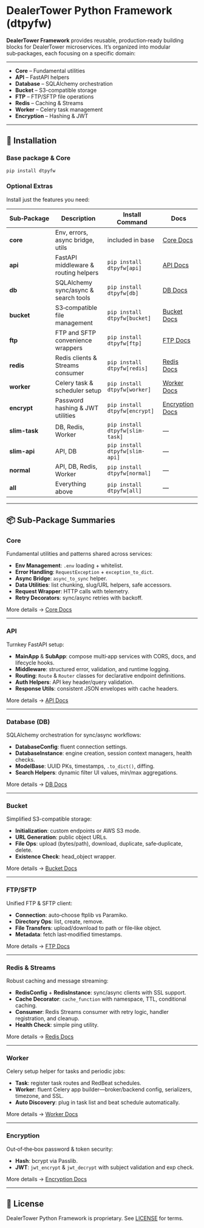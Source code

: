 # DealerTower Python Framework (dtpyfw)

**DealerTower Framework** provides reusable, production‑ready building blocks for DealerTower microservices. It’s organized into modular sub‑packages, each focusing on a specific domain:

---

- **Core** – Fundamental utilities  
- **API** – FastAPI helpers  
- **Database** – SQLAlchemy orchestration  
- **Bucket** – S3-compatible storage  
- **FTP** – FTP/SFTP file operations  
- **Redis** – Caching & Streams  
- **Worker** – Celery task management  
- **Encryption** – Hashing & JWT  

---

## 🚀 Installation

### Base package & Core
```bash
pip install dtpyfw
```
### Optional Extras
Install just the features you need:

| Sub‑Package   | Description                          | Install Command                 | Docs                                |
|---------------|--------------------------------------|---------------------------------|-------------------------------------|
| **core**      | Env, errors, async bridge, utils     | included in base                | [Core Docs](docs/core.md)           |
| **api**       | FastAPI middleware & routing helpers | `pip install dtpyfw[api]`       | [API Docs](docs/api.md)             |
| **db**        | SQLAlchemy sync/async & search tools | `pip install dtpyfw[db]`        | [DB Docs](docs/db.md)               |
| **bucket**    | S3‑compatible file management        | `pip install dtpyfw[bucket]`    | [Bucket Docs](docs/bucket.md)       |
| **ftp**       | FTP and SFTP convenience wrappers    | `pip install dtpyfw[ftp]`       | [FTP Docs](docs/ftp.md)             |
| **redis**     | Redis clients & Streams consumer     | `pip install dtpyfw[redis]`     | [Redis Docs](docs/redis.md)         |
| **worker**    | Celery task & scheduler setup        | `pip install dtpyfw[worker]`    | [Worker Docs](docs/worker.md)       |
| **encrypt**   | Password hashing & JWT utilities     | `pip install dtpyfw[encrypt]`   | [Encryption Docs]( docs/encrypt.md) |
| **slim-task** | DB, Redis, Worker                    | `pip install dtpyfw[slim-task]` | —                                   |
| **slim-api**  | API, DB                              | `pip install dtpyfw[slim-api]`  | —                                   |
| **normal**    | API, DB, Redis, Worker               | `pip install dtpyfw[normal]`    | —                                   |
| **all**       | Everything above                     | `pip install dtpyfw[all]`       | —                                   |

---

## 📦 Sub‑Package Summaries

### Core  
Fundamental utilities and patterns shared across services:
- **Env Management**: `.env` loading + whitelist.  
- **Error Handling**: `RequestException` + `exception_to_dict`.  
- **Async Bridge**: `async_to_sync` helper.  
- **Data Utilities**: list chunking, slug/URL helpers, safe accessors.  
- **Request Wrapper**: HTTP calls with telemetry.  
- **Retry Decorators**: sync/async retries with backoff.  

More details → [Core Docs](docs/core.md)

---

### API  
Turnkey FastAPI setup:
- **MainApp** & **SubApp**: compose multi‑app services with CORS, docs, and lifecycle hooks.  
- **Middleware**: structured error, validation, and runtime logging.  
- **Routing**: `Route` & `Router` classes for declarative endpoint definitions.  
- **Auth Helpers**: API key header/query validation.  
- **Response Utils**: consistent JSON envelopes with cache headers.  

More details → [API Docs](docs/api.md)

---

### Database (DB)  
SQLAlchemy orchestration for sync/async workflows:
- **DatabaseConfig**: fluent connection settings.  
- **DatabaseInstance**: engine creation, session context managers, health checks.  
- **ModelBase**: UUID PKs, timestamps, `.to_dict()`, diffing.  
- **Search Helpers**: dynamic filter UI values, min/max aggregations.  

More details → [DB Docs](docs/db.md)

---

### Bucket  
Simplified S3-compatible storage:
- **Initialization**: custom endpoints or AWS S3 mode.  
- **URL Generation**: public object URLs.  
- **File Ops**: upload (bytes/path), download, duplicate, safe‑duplicate, delete.  
- **Existence Check**: head_object wrapper.  

More details → [Bucket Docs](docs/bucket.md)

---

### FTP/SFTP  
Unified FTP & SFTP client:
- **Connection**: auto‑choose ftplib vs Paramiko.  
- **Directory Ops**: list, create, remove.  
- **File Transfers**: upload/download to path or file‑like object.  
- **Metadata**: fetch last‑modified timestamps.  

More details → [FTP Docs](docs/ftp.md)

---

### Redis & Streams  
Robust caching and message streaming:
- **RedisConfig** + **RedisInstance**: sync/async clients with SSL support.  
- **Cache Decorator**: `cache_function` with namespace, TTL, conditional caching.  
- **Consumer**: Redis Streams consumer with retry logic, handler registration, and cleanup.  
- **Health Check**: simple ping utility.  

More details → [Redis Docs](docs/redis.md)

---

### Worker  
Celery setup helper for tasks and periodic jobs:
- **Task**: register task routes and RedBeat schedules.  
- **Worker**: fluent Celery app builder—broker/backend config, serializers, timezone, and SSL.  
- **Auto Discovery**: plug in task list and beat schedule automatically.  

More details → [Worker Docs](docs/worker.md)

---

### Encryption  
Out‑of‑the‑box password & token security:
- **Hash**: bcrypt via Passlib.  
- **JWT**: `jwt_encrypt` & `jwt_decrypt` with subject validation and exp check.  

More details → [Encryption Docs](docs/encrypt.md)

---

## 📄 License  
DealerTower Python Framework is proprietary. See [LICENSE](LICENSE) for terms.  
